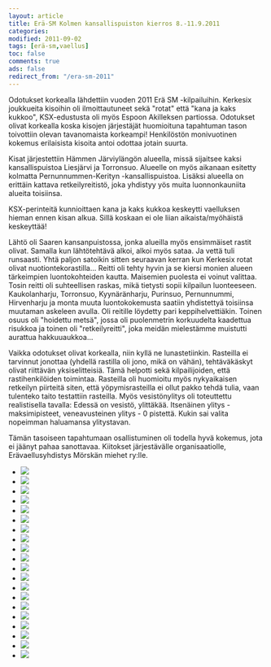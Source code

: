 ```yaml
--- 
layout: article 
title: Erä-SM Kolmen kansallispuiston kierros 8.-11.9.2011 
categories: 
modified: 2011-09-02 
tags: [erä-sm,vaellus]
toc: false 
comments: true 
ads: false 
redirect_from: "/era-sm-2011" 
--- 
```


Odotukset korkealla lähdettiin vuoden 2011 Erä SM -kilpailuihin.
Kerkesix joukkueita kisoihin oli ilmoittautuneet sekä "rotat" että "kana
ja kaks kukkoo", KSX-edustusta oli myös Espoon Akilleksen
partiossa. Odotukset olivat korkealla koska kisojen järjestäjät
huomioituna tapahtuman tason toivottiin olevan tavanomaista korkeampi!
Henkilöstön monivuotinen kokemus erilaisista kisoita antoi odottaa
jotain suurta. 

Kisat järjestettiin Hämmen Järviylängön alueella, missä sijaitsee kaksi
kansallispuistoa Liesjärvi ja Torronsuo. Alueelle on myös aikanaan
esitetty kolmatta Pernunnummen-Kerityn -kansallispuistoa. Lisäksi
alueella on erittäin kattava retkeilyreitistö, joka yhdistyy yös muita
luonnonkauniita alueita toisiinsa. 

KSX-perinteitä kunnioittaen kana ja kaks kukkoa keskeytti vaelluksen
hieman ennen kisan alkua. Sillä koskaan ei ole liian aikaista/myöhäistä
keskeyttää! 

Lähtö oli Saaren kansanpuistossa, jonka alueilla myös ensimmäiset rastit
olivat. Samalla kun lähtötehtävä alkoi, alkoi myös sataa. Ja vettä tuli
runsaasti. Yhtä paljon satoikin sitten seuraavan kerran kun Kerkesix
rotat olivat nuotiontekorastilla... Reitti oli tehty hyvin ja se kiersi
monien alueen tärkeimpien luontokohteiden kautta. Maisemien puolesta ei
voinut valittaa. Tosin reitti oli suhteellisen raskas, mikä tietysti
sopii kilpailun luonteeseen. Kaukolanharju, Torronsuo, Kyynäränharju,
Purinsuo, Pernunnummi, Hirvenharju ja monta muuta luontokokemusta
saatiin yhdistettyä toisiinsa muutaman askeleen avulla. Oli reitille
löydetty pari keppihelvettiäkin. Toinen osuus oli "hoidettu metsä",
jossa oli puolenmetrin korkuudelta kaadettua risukkoa ja toinen oli
"retkeilyreitti", joka meidän mielestämme muistutti aurattua
hakkuuaukkoa... 

Vaikka odotukset olivat korkealla, niin kyllä ne lunastetiinkin.
Rasteilla ei tarvinnut jonottaa (yhdellä rastilla oli jono, mikä on
vähän), tehtäväkäskyt olivat riittävän yksiselitteisiä. Tämä helpotti
sekä kilpailijoiden, että rastihenkilöiden toimintaa. Rasteilla oli
huomioitu myös nykyaikaisen retkeilyn piirteitä siten, että
yöpymisrasteilla ei ollut pakko tehdä tulia, vaan tulenteko taito
testattiin rasteilla. Myös vesistönylitys oli toteuttettu realistisella
tavalla: Edessä on vesistö, ylittäkää. Itsenäinen ylitys -
maksimipisteet, veneavusteinen ylitys - 0 pistettä. Kukin sai valita
nopeimman haluamansa ylitystavan.

Tämän tasoiseen tapahtumaan osallistuminen oli todella hyvä kokemus,
jota ei jäänyt pahaa sanottavaa. Kiitokset järjestävälle
organisaatiolle, Erävaellusyhdistys Mörskän miehet ry:lle.

<div class="image-gallery">

-   [![](/Media/Default/ImageGalleries/era-sm-2011/Thumbnails/001.JPG)](/Media/Default/ImageGalleries/era-sm-2011/001.JPG)
-   [![](/Media/Default/ImageGalleries/era-sm-2011/Thumbnails/006.JPG)](/Media/Default/ImageGalleries/era-sm-2011/006.JPG)
-   [![](/Media/Default/ImageGalleries/era-sm-2011/Thumbnails/012.JPG)](/Media/Default/ImageGalleries/era-sm-2011/012.JPG)
-   [![](/Media/Default/ImageGalleries/era-sm-2011/Thumbnails/018.JPG)](/Media/Default/ImageGalleries/era-sm-2011/018.JPG)
-   [![](/Media/Default/ImageGalleries/era-sm-2011/Thumbnails/022.JPG)](/Media/Default/ImageGalleries/era-sm-2011/022.JPG)
-   [![](/Media/Default/ImageGalleries/era-sm-2011/Thumbnails/020.JPG)](/Media/Default/ImageGalleries/era-sm-2011/020.JPG)
-   [![](/Media/Default/ImageGalleries/era-sm-2011/Thumbnails/033.JPG)](/Media/Default/ImageGalleries/era-sm-2011/033.JPG)
-   [![](/Media/Default/ImageGalleries/era-sm-2011/Thumbnails/039.JPG)](/Media/Default/ImageGalleries/era-sm-2011/039.JPG)
-   [![](/Media/Default/ImageGalleries/era-sm-2011/Thumbnails/007%20(3).JPG)](/Media/Default/ImageGalleries/era-sm-2011/007%20(3).JPG)
-   [![](/Media/Default/ImageGalleries/era-sm-2011/Thumbnails/008%20(2).JPG)](/Media/Default/ImageGalleries/era-sm-2011/008%20(2).JPG)
-   [![](/Media/Default/ImageGalleries/era-sm-2011/Thumbnails/041%20(2).JPG)](/Media/Default/ImageGalleries/era-sm-2011/041%20(2).JPG)
-   [![](/Media/Default/ImageGalleries/era-sm-2011/Thumbnails/046.JPG)](/Media/Default/ImageGalleries/era-sm-2011/046.JPG)
-   [![](/Media/Default/ImageGalleries/era-sm-2011/Thumbnails/048.JPG)](/Media/Default/ImageGalleries/era-sm-2011/048.JPG)
-   [![](/Media/Default/ImageGalleries/era-sm-2011/Thumbnails/054%20(2).JPG)](/Media/Default/ImageGalleries/era-sm-2011/054%20(2).JPG)
-   [![](/Media/Default/ImageGalleries/era-sm-2011/Thumbnails/054.JPG)](/Media/Default/ImageGalleries/era-sm-2011/054.JPG)
-   [![](/Media/Default/ImageGalleries/era-sm-2011/Thumbnails/059.JPG)](/Media/Default/ImageGalleries/era-sm-2011/059.JPG)
-   [![](/Media/Default/ImageGalleries/era-sm-2011/Thumbnails/060%20(2).JPG)](/Media/Default/ImageGalleries/era-sm-2011/060%20(2).JPG)
-   [![](/Media/Default/ImageGalleries/era-sm-2011/Thumbnails/061.JPG)](/Media/Default/ImageGalleries/era-sm-2011/061.JPG)
-   [![](/Media/Default/ImageGalleries/era-sm-2011/Thumbnails/001%2020110911.JPG)](/Media/Default/ImageGalleries/era-sm-2011/001%2020110911.JPG)
-   [![](/Media/Default/ImageGalleries/era-sm-2011/Thumbnails/018%2020110911.JPG)](/Media/Default/ImageGalleries/era-sm-2011/018%2020110911.JPG)

</div>
